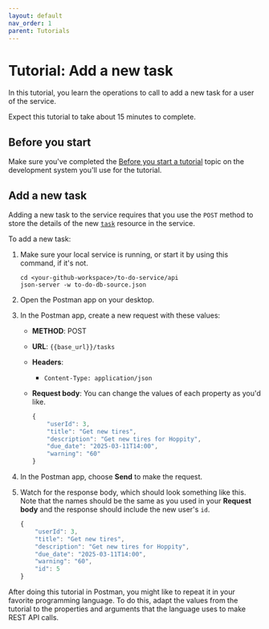 ```yaml
---
layout: default
nav_order: 1
parent: Tutorials
---
```


# Tutorial: Add a new task

In this tutorial, you learn the operations to call to
add a new task for a user of the service.

Expect this tutorial to take about 15 minutes to complete.

## Before you start

Make sure you've completed the [Before you start a tutorial](../before-you-start-a-tutorial.md) topic on the development system you'll use for the tutorial.

## Add a new task

Adding a new task to the service requires that you use the `POST` method to store the details of the new [`task`](../api/task.md) resource in the service.

To add a new task:

1. Make sure your local service is running, or start it by using this command, if it's not.

    ```shell
    cd <your-github-workspace>/to-do-service/api
    json-server -w to-do-db-source.json
    ```

1. Open the Postman app on your desktop.
1. In the Postman app, create a new request with these values:
    * **METHOD**: POST
    * **URL**: `{{base_url}}/tasks`
    * **Headers**:
        * `Content-Type: application/json`
    * **Request body**:
        You can change the values of each property as you'd like.

        ```js
        {
            "userId": 3,
            "title": "Get new tires",
            "description": "Get new tires for Hoppity",
            "due_date": "2025-03-11T14:00",
            "warning": "60"
        }
        ```

1. In the Postman app, choose **Send** to make the request.
1. Watch for the response body, which should look something like this. Note that the names should be the same as you used in your **Request body** and the response should include the new user's `id`.

    ```js
    {
        "userId": 3,
        "title": "Get new tires",
        "description": "Get new tires for Hoppity",
        "due_date": "2025-03-11T14:00",
        "warning": "60",
        "id": 5
    }
    ```

After doing this tutorial in Postman, you might like to repeat it in
your favorite programming language. To do this, adapt the values from
the tutorial to the properties and arguments that the language uses to
make REST API calls.
